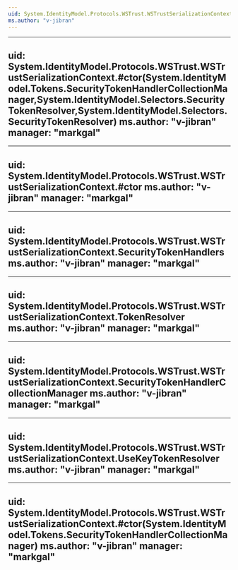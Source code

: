 ```yaml
---
uid: System.IdentityModel.Protocols.WSTrust.WSTrustSerializationContext
ms.author: "v-jibran"
---
```


---
uid: System.IdentityModel.Protocols.WSTrust.WSTrustSerializationContext.#ctor(System.IdentityModel.Tokens.SecurityTokenHandlerCollectionManager,System.IdentityModel.Selectors.SecurityTokenResolver,System.IdentityModel.Selectors.SecurityTokenResolver)
ms.author: "v-jibran"
manager: "markgal"
---

---
uid: System.IdentityModel.Protocols.WSTrust.WSTrustSerializationContext.#ctor
ms.author: "v-jibran"
manager: "markgal"
---

---
uid: System.IdentityModel.Protocols.WSTrust.WSTrustSerializationContext.SecurityTokenHandlers
ms.author: "v-jibran"
manager: "markgal"
---

---
uid: System.IdentityModel.Protocols.WSTrust.WSTrustSerializationContext.TokenResolver
ms.author: "v-jibran"
manager: "markgal"
---

---
uid: System.IdentityModel.Protocols.WSTrust.WSTrustSerializationContext.SecurityTokenHandlerCollectionManager
ms.author: "v-jibran"
manager: "markgal"
---

---
uid: System.IdentityModel.Protocols.WSTrust.WSTrustSerializationContext.UseKeyTokenResolver
ms.author: "v-jibran"
manager: "markgal"
---

---
uid: System.IdentityModel.Protocols.WSTrust.WSTrustSerializationContext.#ctor(System.IdentityModel.Tokens.SecurityTokenHandlerCollectionManager)
ms.author: "v-jibran"
manager: "markgal"
---
